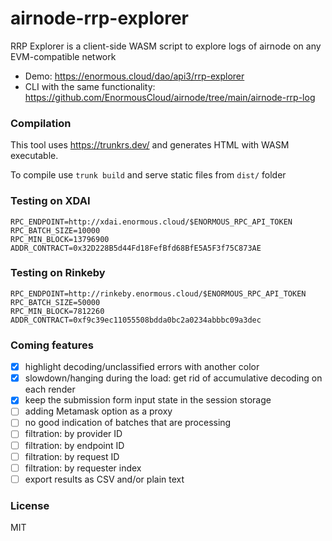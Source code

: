 # airnode-rrp-explorer

RRP Explorer is a client-side WASM script to explore logs of airnode on any EVM-compatible network

- Demo: https://enormous.cloud/dao/api3/rrp-explorer
- CLI with the same functionality: https://github.com/EnormousCloud/airnode/tree/main/airnode-rrp-log

### Compilation

This tool uses https://trunkrs.dev/ and generates HTML with WASM executable.

To compile use `trunk build` and serve static files from `dist/` folder

### Testing on XDAI

```
RPC_ENDPOINT=http://xdai.enormous.cloud/$ENORMOUS_RPC_API_TOKEN
RPC_BATCH_SIZE=10000
RPC_MIN_BLOCK=13796900
ADDR_CONTRACT=0x32D228B5d44Fd18FefBfd68BfE5A5F3f75C873AE
```

### Testing on Rinkeby

```
RPC_ENDPOINT=http://rinkeby.enormous.cloud/$ENORMOUS_RPC_API_TOKEN
RPC_BATCH_SIZE=50000
RPC_MIN_BLOCK=7812260
ADDR_CONTRACT=0xf9c39ec11055508bdda0bc2a0234abbbc09a3dec
```

### Coming features
- [x]  highlight decoding/unclassified errors with another color
- [x]  slowdown/hanging during the load: get rid of accumulative decoding on each render
- [x]  keep the submission form input state in the session storage
- [ ]  adding Metamask option as a proxy
- [ ]  no good indication of batches that are processing
- [ ]  filtration: by provider ID
- [ ]  filtration: by endpoint ID
- [ ]  filtration: by request ID
- [ ]  filtration: by requester index
- [ ]  export results as CSV and/or plain text

### License
MIT